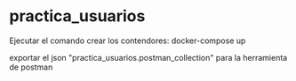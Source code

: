 # practica_usuarios
Ejecutar el comando crear los contendores: docker-compose up

exportar el json "practica_usuarios.postman_collection" para la herramienta de postman